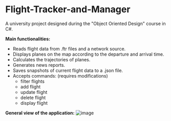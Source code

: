# Flight-Tracker-and-Manager
A university project designed during the "Object Oriented Design" course in C#.

**Main functionalities:**

* Reads flight data from .ftr files and a network source.
* Displays planes on the map according to the departure and arrival time.
* Calculates the trajectories of planes.
* Generates news reports.
* Saves snapshots of current flight data to a .json file.
* Accepts commands: (requires modifications)
  * filter flights
  * add flight
  * update flight
  * delete flight
  * display flight

**General view of the application:**
![image](https://github.com/user-attachments/assets/3327cf8e-7005-4bcf-b278-53ec6f06baba)

